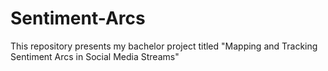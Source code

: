 # Sentiment-Arcs
This repository presents my bachelor project titled "Mapping and Tracking Sentiment Arcs in Social Media Streams"
